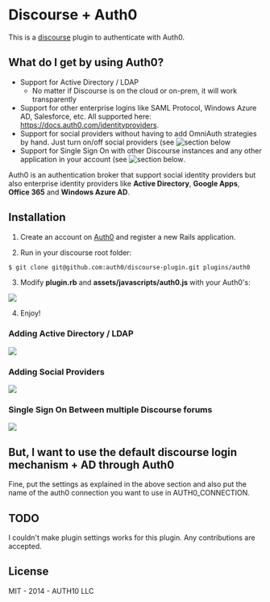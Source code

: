 Discourse + Auth0
========

This is a [discourse](https://discourse.org) plugin to authenticate with Auth0.

## What do I get by using Auth0?

* Support for Active Directory / LDAP
  * No matter if Discourse is on the cloud or on-prem, it will work transparently
* Support for other enterprise logins like SAML Protocol, Windows Azure AD, Salesforce, etc. All supported here: https://docs.auth0.com/identityproviders.
* Support for social providers without having to add OmniAuth strategies by hand. Just turn on/off social providers (see ![section below](#adding-active-directory--ldap)
* Support for Single Sign On with other Discourse instances and any other application in your account (see ![section below](#adding-active-directory--ldap).


Auth0 is an authentication broker that support social identity providers but also enterprise identity providers like __Active Directory__, __Google Apps__, __Office 365__ and __Windows Azure AD__.

## Installation

1. Create an account on [Auth0](http://auth0.com) and register a new Rails application.

2. Run in your discourse root folder:

  ```
  $ git clone git@github.com:auth0/discourse-plugin.git plugins/auth0
  ```

3. Modify __plugin.rb__ and __assets/javascripts/auth0.js__ with your Auth0's:

<img src="https://docs.google.com/drawings/d/1-wQhQ8hu24C-a-TXNPjVEYiXt_78cTV7uOTgKlr-pbE/pub?w=681&amp;h=699">

4. Enjoy!

### Adding Active Directory / LDAP

![](https://www.dropbox.com/s/d1br7nejmv0a0l8/ad-connection.gif?dl=1)

### Adding Social Providers

![](https://www.dropbox.com/s/oaidgrsriy51a4e/social-connections.gif?dl=1)

### Single Sign On Between multiple Discourse forums

![](https://www.dropbox.com/s/kdlzaww1egqfgvo/sso-discourse.gif?dl=1)

## But, I want to use the default discourse login mechanism + AD through Auth0

Fine, put the settings as explained in the above section and also put the name of the auth0 connection you want to use in AUTH0_CONNECTION.

## TODO

I couldn't make plugin settings works for this plugin.
Any contributions are accepted.

## License

MIT - 2014 - AUTH10 LLC
